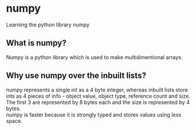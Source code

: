 # numpy
Learning the python library numpy

## What is numpy?
Numpy is a python library which is used to make multidimentional arrays.

## Why use numpy over the inbuilt lists?
numpy represents a single int as a 4 byte integer, whereas inbuilt lists store ints as 4 pieces of info - object value, object type, reference count and size. The first 3 are represented by 8 bytes each and the size is represented by 4 bytes. 
<br />
numpy is faster because it is strongly typed and stores values using less space.

